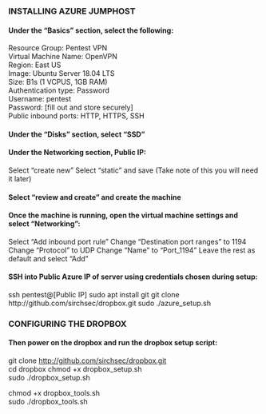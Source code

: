 ### INSTALLING AZURE JUMPHOST ###

<h4>Under the “Basics” section, select the following:</h4>  

Resource Group: Pentest VPN  
Virtual Machine Name: OpenVPN  
Region: East US  
Image: Ubuntu Server 18.04 LTS  
Size: B1s (1 VCPUS, 1GB RAM)  
Authentication type: Password  
Username: pentest  
Password: [fill out and store securely]  
Public inbound ports: HTTP, HTTPS, SSH  

<h4>Under the “Disks” section, select “SSD”</h4>

<h4>Under the Networking section, Public IP:</h4>
Select “create new”  
Select “static” and save (Take note of this you will need it later)  

<h4>Select “review and create” and create the machine</h4>

<h4>Once the machine is running, open the virtual machine settings and select “Networking”:</h4>
Select “Add inbound port rule”  
Change “Destination port ranges” to 1194  
Change “Protocol” to UDP  
Change “Name” to “Port_1194”  
Leave the rest as default and select “Add”  

<h4>SSH into Public Azure IP of server using credentials chosen during setup:</h4>
ssh pentest@[Public IP]  
sudo apt install git  
git clone http://github.com/sirchsec/dropbox.git  
sudo ./azure_setup.sh  

### CONFIGURING THE DROPBOX ###

<h4>Then power on the dropbox and run the dropbox setup script:</h4> 

git clone http://github.com/sirchsec/dropbox.git  
cd dropbox
chmod +x dropbox_setup.sh  
sudo ./dropbox_setup.sh  

chmod +x dropbox_tools.sh  
sudo ./dropbox_tools.sh  
